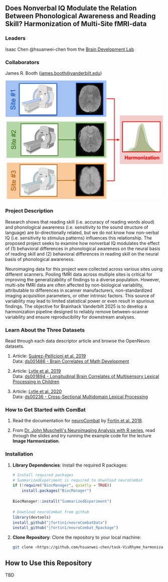 ## Does Nonverbal IQ Modulate the Relation Between Phonological Awareness and Reading Skill? Harmonization of Multi-Site fMRI-data

### Leaders

Isaac Chen @hsuanwei-chen from the [Brain Development Lab](https://lab.vanderbilt.edu/boothlab/)

### Collaborators

James R. Booth (james.booth@vanderbilt.edu)

![fMRI_harmonization](fMRI_harmonization.png)

### Project Description

Research shows that reading skill (i.e. accuracy of reading words aloud) and phonological awareness (i.e. sensitivity to the sound structure of language) are bi-directionally related, but we do not know how non-verbal IQ (i.e. sensitivity to stimulus patterns) influences this relationship. The proposed project seeks to examine how nonverbal IQ modulates the effect of (1) behavioral differences in phonological awareness on the neural basis of reading skill and (2) behavioral differences in reading skill on the neural basis of phonological awareness.

Neuroimaging data for this project were collected across various sites using different scanners. Pooling fMRI data across multiple sites is critical for improving the generalizability of findings to a diverse population. However, multi-site fMRI data are often affected by non-biological variability, attributable to differences in scanner manufacturers, non-standardized imaging acquisition parameters, or other intrinsic factors. This source of variability may lead to limited statistical power or even result in spurious findings. The objective for Brainhack Vanderbilt 2025 is to develop a harmonization pipeline designed to reliably remove between-scanner variability and ensure reproducibility for downstream analyses.

### Learn About the Three Datasets

Read through each data descriptor article and browse the OpenNeuro datasets.

1. Article: [Suárez-Pellicioni et al. 2019](/data_descriptor/PellicioniLytle.SD.2019.pdf) <br>
   Data: [ds001486 - Brain Correlates of Math Development](https://openneuro.org/datasets/ds001486/versions/1.3.1)

2. Article: [Lytle et al. 2019](/data_descriptor/LytleMcNorgan.SD.2019.pdf) <br>
   Data: [ds001894 - Longitudinal Brain Correlates of Multisensory Lexical Processing in Children](https://openneuro.org/datasets/ds001894/versions/1.4.2)

3. Article: [Lytle et al. 2020](/data_descriptor/LytleBitan.DB.2020.pdf) <br>
   Data: [ds00236 - Cross-Sectional Multidomain Lexical Processing](https://openneuro.org/datasets/ds002236/versions/1.1.1)

### How to Get Started with ComBat

1. Read the documentation for [neuroCombat](https://github.com/Jfortin1/ComBatHarmonization) by [Fortin et al. 2018](https://pmc.ncbi.nlm.nih.gov/articles/PMC5845848/).

2. From [Dr. John Muschelli's Neuroimaging Analysis with R series](https://johnmuschelli.com/imaging_in_r/#21_Schedule), read through the slides and try running the example code for the lecture **Image Harmonization**.

### Installation

1. **Library Dependencies**:
   Install the required R packages:

   ```r
   # Install required packages
   # SummarizedExperiment is required to download neuroCombat
   if (!require("BiocManager", quietly = TRUE))
       install.packages("BiocManager")

   BiocManager::install("SummarizedExperiment")

   # Download neuroCombat from github
   library(devtools)
   install_github("jfortin1/neuroCombatData")
   install_github("jfortin1/neuroCombat_Rpackage")
   ```
2. **Clone Repository**:
Clone the repository to your local machine:

   ```bash
   git clone <https://github.com/hsuanwei-chen/task-VisRhyme_harmonization.git>
   ```

## How to Use this Repository

TBD

